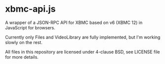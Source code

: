 xbmc-api.js
===========

A wrapper of a JSON-RPC API for XBMC based on v6 (XBMC 12) in JavaScript for browsers.

Currently only Files and VideoLibrary are fully implemented, but I'm working slowly on the rest.

All files in this repository are licensed under 4-clause BSD, see LICENSE file for more details.